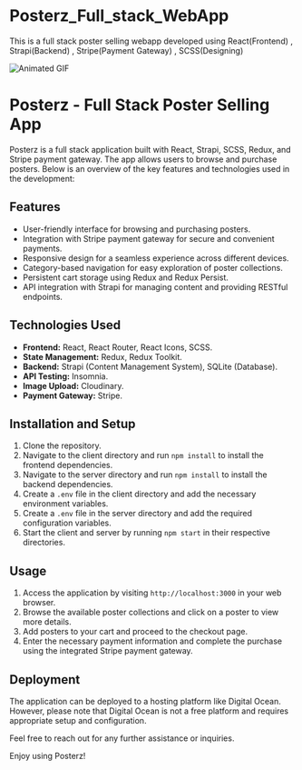 # Posterz_Full_stack_WebApp
This is a full stack poster selling webapp developed using React(Frontend) , Strapi(Backend) , Stripe(Payment Gateway) , SCSS(Designing)

![Animated GIF](https://github.com/niranjan-2024/Posterz_Full_stack_WebApp/blob/897e039bbec51e45cc4e8b1d3a2b3e419128b8f3/ezgif.com-video-to-gif.gif)


# Posterz - Full Stack Poster Selling App

Posterz is a full stack application built with React, Strapi, SCSS, Redux, and Stripe payment gateway. The app allows users to browse and purchase posters. Below is an overview of the key features and technologies used in the development:

## Features

- User-friendly interface for browsing and purchasing posters.
- Integration with Stripe payment gateway for secure and convenient payments.
- Responsive design for a seamless experience across different devices.
- Category-based navigation for easy exploration of poster collections.
- Persistent cart storage using Redux and Redux Persist.
- API integration with Strapi for managing content and providing RESTful endpoints.

## Technologies Used

- **Frontend:** React, React Router, React Icons, SCSS.
- **State Management:** Redux, Redux Toolkit.
- **Backend:** Strapi (Content Management System), SQLite (Database).
- **API Testing:** Insomnia.
- **Image Upload:** Cloudinary.
- **Payment Gateway:** Stripe.

## Installation and Setup

1. Clone the repository.
2. Navigate to the client directory and run `npm install` to install the frontend dependencies.
3. Navigate to the server directory and run `npm install` to install the backend dependencies.
4. Create a `.env` file in the client directory and add the necessary environment variables.
5. Create a `.env` file in the server directory and add the required configuration variables.
6. Start the client and server by running `npm start` in their respective directories.

## Usage

1. Access the application by visiting `http://localhost:3000` in your web browser.
2. Browse the available poster collections and click on a poster to view more details.
3. Add posters to your cart and proceed to the checkout page.
4. Enter the necessary payment information and complete the purchase using the integrated Stripe payment gateway.

## Deployment

The application can be deployed to a hosting platform like Digital Ocean. However, please note that Digital Ocean is not a free platform and requires appropriate setup and configuration.

Feel free to reach out for any further assistance or inquiries.

Enjoy using Posterz!
